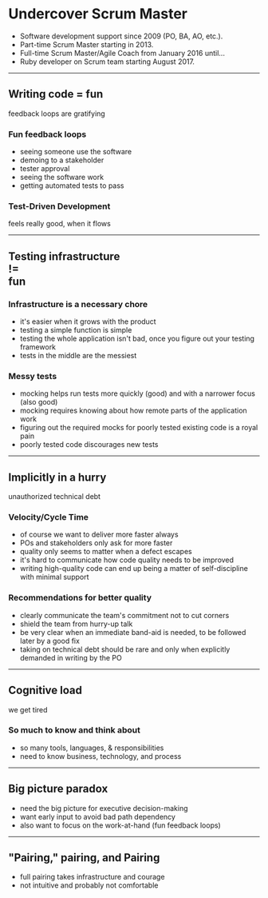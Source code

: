 # Undercover Scrum Master


* Software development support since 2009 (PO, BA, AO, etc.).
* Part-time Scrum Master starting in 2013.
* Full-time Scrum Master/Agile Coach from January 2016 until...
* Ruby developer on Scrum team starting August 2017.

---

## Writing code = fun

feedback loops are gratifying


### Fun feedback loops

* seeing someone use the software
* demoing to a stakeholder
* tester approval
* seeing the software work
* getting automated tests to pass


### Test-Driven Development

feels really good, when it flows

---

## Testing infrastructure <br/> != <br/> fun


### Infrastructure is a necessary chore

* it's easier when it grows with the product
* testing a simple function is simple
* testing the whole application isn't bad, once you figure out your testing framework
* tests in the middle are the messiest


### Messy tests

* mocking helps run tests more quickly (good) and with a narrower focus (also good)
* mocking requires knowing about how remote parts of the application work
* figuring out the required mocks for poorly tested existing code is a royal pain
* poorly tested code discourages new tests

---

## Implicitly in a hurry

unauthorized technical debt


### Velocity/Cycle Time

* of course we want to deliver more faster always
* POs and stakeholders only ask for more faster
* quality only seems to matter when a defect escapes
* it's hard to communicate how code quality needs to be improved
* writing high-quality code can end up being a matter of self-discipline with minimal support


### Recommendations for better quality

* clearly communicate the team's commitment not to cut corners
* shield the team from hurry-up talk
* be very clear when an immediate band-aid is needed, to be followed later by a good fix
* taking on technical debt should be rare and only when explicitly demanded in writing by the PO

---

## Cognitive load

we get tired


### So much to know and think about

* so many tools, languages, & responsibilities
* need to know business, technology, and process

---

## Big picture paradox


* need the big picture for executive decision-making
* want early input to avoid bad path dependency
* also want to focus on the work-at-hand (fun feedback loops)

---

## "Pairing," pairing, and Pairing


* full pairing takes infrastructure and courage
* not intuitive and probably not comfortable